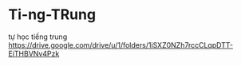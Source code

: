 # Ti-ng-TRung
tự học tiếng trung
https://drive.google.com/drive/u/1/folders/1iSXZ0NZh7rccCLqpDTT-EiTHBVNv4Pzk
